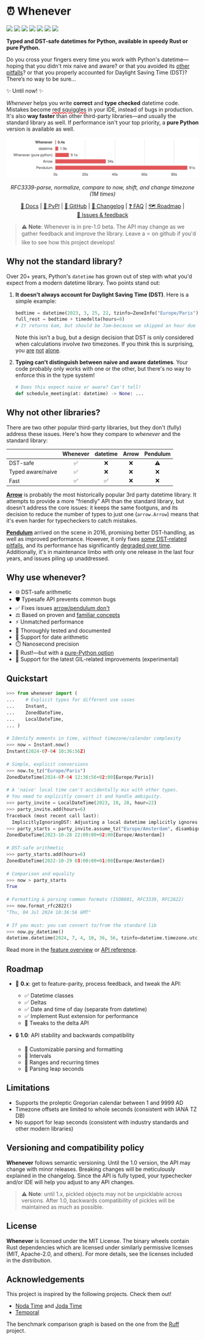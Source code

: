 # ⏰ Whenever

[![](https://img.shields.io/pypi/v/whenever.svg?style=flat-square&color=blue)](https://pypi.python.org/pypi/whenever)
[![](https://img.shields.io/pypi/pyversions/whenever.svg?style=flat-square)](https://pypi.python.org/pypi/whenever)
[![](https://img.shields.io/pypi/l/whenever.svg?style=flat-square&color=blue)](https://pypi.python.org/pypi/whenever)
[![](https://img.shields.io/badge/mypy-strict-forestgreen?style=flat-square)](https://mypy.readthedocs.io/en/stable/command_line.html#cmdoption-mypy-strict)
[![](https://img.shields.io/badge/coverage-100%25-forestgreen?style=flat-square)](https://github.com/ariebovenberg/whenever)
[![](https://img.shields.io/github/actions/workflow/status/ariebovenberg/whenever/checks.yml?branch=main&style=flat-square)](https://github.com/ariebovenberg/whenever)
[![](https://img.shields.io/readthedocs/whenever.svg?style=flat-square)](http://whenever.readthedocs.io/)

**Typed and DST-safe datetimes for Python, available in speedy Rust or pure Python.**

Do you cross your fingers every time you work with Python's datetime—hoping that you didn't mix naive and aware?
or that you avoided its [other pitfalls](https://dev.arie.bovenberg.net/blog/python-datetime-pitfalls/)?
or that you properly accounted for Daylight Saving Time (DST)?
There’s no way to be sure...

✨ Until now! ✨

*Whenever* helps you write **correct** and **type checked** datetime code.
Mistakes become <span style="text-decoration: underline; text-decoration-color: red; text-decoration-style: wavy">red squiggles</span> in your IDE, instead of bugs in production.
It's also **way faster** than other third-party libraries—and usually the standard library as well.
If performance isn't your top priority, a **pure Python** version is available as well.


  <p align="center">
    <picture align="center">
        <source media="(prefers-color-scheme: dark)" srcset="https://raw.githubusercontent.com/ariebovenberg/whenever/main/benchmarks/comparison/graph-dark.svg">
        <source media="(prefers-color-scheme: light)" srcset="https://raw.githubusercontent.com/ariebovenberg/whenever/main/benchmarks/comparison/graph-light.svg">
        <img alt="Shows a bar chart with benchmark results." src="https://raw.githubusercontent.com/ariebovenberg/whenever/main/benchmarks/comparison/graph-light.svg">
    </picture>
  </p>

  <p align="center" style="font-size: 14px">
    <i>RFC3339-parse, normalize, compare to now, shift, and change timezone (1M times)</i>
  </p>


<div align="center">

[📖 Docs](https://whenever.readthedocs.io) |
[🐍 PyPI](https://pypi.org/project/whenever/) |
[🐙 GitHub](https://github.com/ariebovenberg/whenever) |
[🚀 Changelog](https://whenever.readthedocs.io/en/latest/changelog.html) |
[❓ FAQ](https://whenever.readthedocs.io/en/latest/faq.html) |
[🗺️ Roadmap](#roadmap) |
[💬 Issues & feedback](https://github.com/ariebovenberg/whenever/issues)

</div>

> ⚠️ **Note**: Whenever is in pre-1.0 beta. The API may change
> as we gather feedback and improve the library.
> Leave a ⭐️ on github if you'd like to see how this project develops!

## Why not the standard library?

Over 20+ years, Python's `datetime` has grown
out of step with what you'd expect from a modern datetime library.
Two points stand out:

1. **It doesn't always account for Daylight Saving Time (DST)**.
   Here is a simple example:

   ```python
   bedtime = datetime(2023, 3, 25, 22, tzinfo=ZoneInfo("Europe/Paris"))
   full_rest = bedtime + timedelta(hours=8)
   # It returns 6am, but should be 7am—because we skipped an hour due to DST!
   ```

   Note this isn't a bug, but a design decision that DST is only considered
   when calculations involve *two* timezones.
   If you think this is surprising, you
   [are](https://github.com/python/cpython/issues/91618)
   [not](https://github.com/python/cpython/issues/116035)
   [alone](https://github.com/python/cpython/issues/112638).

2. **Typing can't distinguish between naive and aware datetimes**.
   Your code probably only works with one or the other,
   but there's no way to enforce this in the type system!

   ```python
   # Does this expect naive or aware? Can't tell!
   def schedule_meeting(at: datetime) -> None: ...
   ```

## Why not other libraries?

There are two other popular third-party libraries, but they don't (fully)
address these issues. Here's how they compare to *whenever* and the standard library:

<div align="center">

|                   | Whenever | datetime | Arrow | Pendulum |
|-------------------|:--------:|:--------:|:-----:|:--------:|
|      DST-safe     |     ✅    |     ❌    |   ❌   |     ⚠️    |
| Typed aware/naive |     ✅    |     ❌    |   ❌   |     ❌    |
|        Fast       |     ✅    |     ✅    |   ❌   |     ❌    |

</div>

[**Arrow**](https://pypi.org/project/arrow/)
is probably the most historically popular 3rd party datetime library.
It attempts to provide a more "friendly" API than the standard library,
but doesn't address the core issues:
it keeps the same footguns, and its decision to reduce the number
of types to just one (``arrow.Arrow``) means that it's even harder
for typecheckers to catch mistakes.

[**Pendulum**](https://pypi.org/project/pendulum/)
arrived on the scene in 2016, promising better DST-handling,
as well as improved performance.
However, it only fixes [*some* DST-related pitfalls](https://dev.arie.bovenberg.net/blog/python-datetime-pitfalls/#datetime-library-scorecard),
and its performance has significantly [degraded over time](https://github.com/sdispater/pendulum/issues/818).
Additionally, it's in maintenance limbo with only one release in the last four years,
and issues piling up unaddressed.

## Why use whenever?

- 🌐 DST-safe arithmetic
- 🛡️ Typesafe API prevents common bugs
- ✅ Fixes issues [arrow/pendulum don't](https://dev.arie.bovenberg.net/blog/python-datetime-pitfalls/#datetime-library-scorecard)
- ⚖️  Based on proven and [familiar concepts](https://www.youtube.com/watch?v=saeKBuPewcU)
- ⚡️ Unmatched performance
- 💎 Thoroughly tested and documented
- 📆 Support for date arithmetic
- ⏱️ Nanosecond precision
- 🦀 Rust!—but with a [pure-Python option](https://whenever.readthedocs.io/en/latest/faq.html#how-can-i-use-the-pure-python-version)
- 🚀 Support for the latest GIL-related improvements (experimental)

## Quickstart

```python
>>> from whenever import (
...    # Explicit types for different use cases
...    Instant,
...    ZonedDateTime,
...    LocalDateTime,
... )

# Identify moments in time, without timezone/calendar complexity
>>> now = Instant.now()
Instant(2024-07-04 10:36:56Z)

# Simple, explicit conversions
>>> now.to_tz("Europe/Paris")
ZonedDateTime(2024-07-04 12:36:56+02:00[Europe/Paris])

# A 'naive' local time can't accidentally mix with other types.
# You need to explicitly convert it and handle ambiguity.
>>> party_invite = LocalDateTime(2023, 10, 28, hour=22)
>>> party_invite.add(hours=6)
Traceback (most recent call last):
  ImplicitlyIgnoringDST: Adjusting a local datetime implicitly ignores DST [...]
>>> party_starts = party_invite.assume_tz("Europe/Amsterdam", disambiguate="earlier")
ZonedDateTime(2023-10-28 22:00:00+02:00[Europe/Amsterdam])

# DST-safe arithmetic
>>> party_starts.add(hours=6)
ZonedDateTime(2022-10-29 03:00:00+01:00[Europe/Amsterdam])

# Comparison and equality
>>> now > party_starts
True

# Formatting & parsing common formats (ISO8601, RFC3339, RFC2822)
>>> now.format_rfc2822()
"Thu, 04 Jul 2024 10:36:56 GMT"

# If you must: you can convert to/from the standard lib
>>> now.py_datetime()
datetime.datetime(2024, 7, 4, 10, 36, 56, tzinfo=datetime.timezone.utc)
```

Read more in the [feature overview](https://whenever.readthedocs.io/en/latest/overview.html)
or [API reference](https://whenever.readthedocs.io/en/latest/api.html).

## Roadmap

- 🧪 **0.x**: get to feature-parity, process feedback, and tweak the API:

  - ✅ Datetime classes
  - ✅ Deltas
  - ✅ Date and time of day (separate from datetime)
  - ✅ Implement Rust extension for performance
  - 🚧 Tweaks to the delta API
- 🔒 **1.0**: API stability and backwards compatibility
  - 🚧 Customizable parsing and formatting
  - 🚧 Intervals
  - 🚧 Ranges and recurring times
  - 🚧 Parsing leap seconds

## Limitations

- Supports the proleptic Gregorian calendar between 1 and 9999 AD
- Timezone offsets are limited to whole seconds (consistent with IANA TZ DB)
- No support for leap seconds (consistent with industry standards and other modern libraries)

## Versioning and compatibility policy

**Whenever** follows semantic versioning.
Until the 1.0 version, the API may change with minor releases.
Breaking changes will be meticulously explained in the changelog.
Since the API is fully typed, your typechecker and/or IDE
will help you adjust to any API changes.

> ⚠️ **Note**: until 1.x, pickled objects may not be unpicklable across
> versions. After 1.0, backwards compatibility of pickles will be maintained
> as much as possible.

## License

**Whenever** is licensed under the MIT License.
The binary wheels contain Rust dependencies which are licensed under
similarly permissive licenses (MIT, Apache-2.0, and others).
For more details, see the licenses included in the distribution.

## Acknowledgements

This project is inspired by the following projects. Check them out!

- [Noda Time](https://nodatime.org/) and [Joda Time](https://www.joda.org/joda-time/)
- [Temporal](https://tc39.es/proposal-temporal/docs/)

The benchmark comparison graph is based on the one from the [Ruff](https://github.com/astral-sh/ruff) project.
